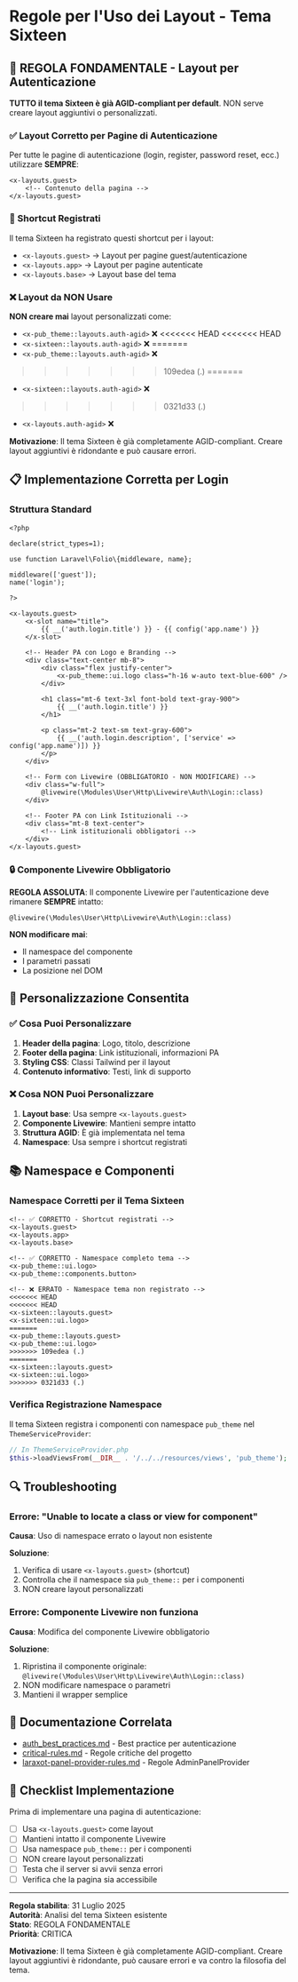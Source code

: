 # Regole per l'Uso dei Layout - Tema Sixteen

## 🚨 REGOLA FONDAMENTALE - Layout per Autenticazione

**TUTTO il tema Sixteen è già AGID-compliant per default**. NON serve creare layout aggiuntivi o personalizzati.

### ✅ Layout Corretto per Pagine di Autenticazione

Per tutte le pagine di autenticazione (login, register, password reset, ecc.) utilizzare **SEMPRE**:

```blade
<x-layouts.guest>
    <!-- Contenuto della pagina -->
</x-layouts.guest>
```

### 🔧 Shortcut Registrati

Il tema Sixteen ha registrato questi shortcut per i layout:

- `<x-layouts.guest>` → Layout per pagine guest/autenticazione
- `<x-layouts.app>` → Layout per pagine autenticate
- `<x-layouts.base>` → Layout base del tema

### ❌ Layout da NON Usare

**NON creare mai** layout personalizzati come:
- `<x-pub_theme::layouts.auth-agid>` ❌
<<<<<<< HEAD
<<<<<<< HEAD
- `<x-sixteen::layouts.auth-agid>` ❌
=======
- `<x-pub_theme::layouts.auth-agid>` ❌
>>>>>>> 109edea (.)
=======
- `<x-sixteen::layouts.auth-agid>` ❌
>>>>>>> 0321d33 (.)
- `<x-layouts.auth-agid>` ❌

**Motivazione**: Il tema Sixteen è già completamente AGID-compliant. Creare layout aggiuntivi è ridondante e può causare errori.

## 📋 Implementazione Corretta per Login

### Struttura Standard

```blade
<?php

declare(strict_types=1);

use function Laravel\Folio\{middleware, name};

middleware(['guest']);
name('login');

?>

<x-layouts.guest>
    <x-slot name="title">
        {{ __('auth.login.title') }} - {{ config('app.name') }}
    </x-slot>

    <!-- Header PA con Logo e Branding -->
    <div class="text-center mb-8">
        <div class="flex justify-center">
            <x-pub_theme::ui.logo class="h-16 w-auto text-blue-600" />
        </div>
        
        <h1 class="mt-6 text-3xl font-bold text-gray-900">
            {{ __('auth.login.title') }}
        </h1>
        
        <p class="mt-2 text-sm text-gray-600">
            {{ __('auth.login.description', ['service' => config('app.name')]) }}
        </p>
    </div>

    <!-- Form con Livewire (OBBLIGATORIO - NON MODIFICARE) -->
    <div class="w-full">
        @livewire(\Modules\User\Http\Livewire\Auth\Login::class)
    </div>

    <!-- Footer PA con Link Istituzionali -->
    <div class="mt-8 text-center">
        <!-- Link istituzionali obbligatori -->
    </div>
</x-layouts.guest>
```

### 🔒 Componente Livewire Obbligatorio

**REGOLA ASSOLUTA**: Il componente Livewire per l'autenticazione deve rimanere **SEMPRE** intatto:

```blade
@livewire(\Modules\User\Http\Livewire\Auth\Login::class)
```

**NON modificare mai**:
- Il namespace del componente
- I parametri passati
- La posizione nel DOM

## 🎨 Personalizzazione Consentita

### ✅ Cosa Puoi Personalizzare

1. **Header della pagina**: Logo, titolo, descrizione
2. **Footer della pagina**: Link istituzionali, informazioni PA
3. **Styling CSS**: Classi Tailwind per il layout
4. **Contenuto informativo**: Testi, link di supporto

### ❌ Cosa NON Puoi Personalizzare

1. **Layout base**: Usa sempre `<x-layouts.guest>`
2. **Componente Livewire**: Mantieni sempre intatto
3. **Struttura AGID**: È già implementata nel tema
4. **Namespace**: Usa sempre i shortcut registrati

## 📚 Namespace e Componenti

### Namespace Corretti per il Tema Sixteen

```blade
<!-- ✅ CORRETTO - Shortcut registrati -->
<x-layouts.guest>
<x-layouts.app>
<x-layouts.base>

<!-- ✅ CORRETTO - Namespace completo tema -->
<x-pub_theme::ui.logo>
<x-pub_theme::components.button>

<!-- ❌ ERRATO - Namespace tema non registrato -->
<<<<<<< HEAD
<<<<<<< HEAD
<x-sixteen::layouts.guest>
<x-sixteen::ui.logo>
=======
<x-pub_theme::layouts.guest>
<x-pub_theme::ui.logo>
>>>>>>> 109edea (.)
=======
<x-sixteen::layouts.guest>
<x-sixteen::ui.logo>
>>>>>>> 0321d33 (.)
```

### Verifica Registrazione Namespace

Il tema Sixteen registra i componenti con namespace `pub_theme` nel `ThemeServiceProvider`:

```php
// In ThemeServiceProvider.php
$this->loadViewsFrom(__DIR__ . '/../../resources/views', 'pub_theme');
```

## 🔍 Troubleshooting

### Errore: "Unable to locate a class or view for component"

**Causa**: Uso di namespace errato o layout non esistente

**Soluzione**:
1. Verifica di usare `<x-layouts.guest>` (shortcut)
2. Controlla che il namespace sia `pub_theme::` per i componenti
3. NON creare layout personalizzati

### Errore: Componente Livewire non funziona

**Causa**: Modifica del componente Livewire obbligatorio

**Soluzione**:
1. Ripristina il componente originale: `@livewire(\Modules\User\Http\Livewire\Auth\Login::class)`
2. NON modificare namespace o parametri
3. Mantieni il wrapper semplice

## 📖 Documentazione Correlata

- [auth_best_practices.md](auth_best_practices.md) - Best practice per autenticazione
- [critical-rules.md](critical-rules.md) - Regole critiche del progetto
- [laraxot-panel-provider-rules.md](laraxot-panel-provider-rules.md) - Regole AdminPanelProvider

## 🎯 Checklist Implementazione

Prima di implementare una pagina di autenticazione:

- [ ] Usa `<x-layouts.guest>` come layout
- [ ] Mantieni intatto il componente Livewire
- [ ] Usa namespace `pub_theme::` per i componenti
- [ ] NON creare layout personalizzati
- [ ] Testa che il server si avvii senza errori
- [ ] Verifica che la pagina sia accessibile

---

**Regola stabilita**: 31 Luglio 2025  
**Autorità**: Analisi del tema Sixteen esistente  
**Stato**: REGOLA FONDAMENTALE  
**Priorità**: CRITICA

**Motivazione**: Il tema Sixteen è già completamente AGID-compliant. Creare layout aggiuntivi è ridondante, può causare errori e va contro la filosofia del tema.
